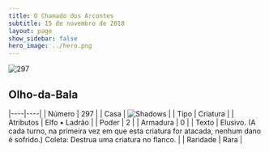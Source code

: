 ```yaml
---
title: O Chamado dos Arcontes
subtitle: 15 de novembro de 2018
layout: page
show_sidebar: false
hero_image: ../hero.png
---
```


![297](https://cdn.keyforgegame.com/media/card_front/pt/341_297_G45G2JGWP362_pt.png)

## Olho-da-Bala

|----|----|
| Número | 297 |
| Casa | ![Shadows](https://archonarcana.com/images/thumb/e/ee/Shadows.png/22px-Shadows.png "Sombras") |
| Tipo | Criatura |
| Atributos | Elfo • Ladrão |
| Poder | 2 |
| Armadura | 0 |
| Texto | Elusivo. (A cada turno, na primeira vez em que esta criatura for atacada, nenhum dano é sofrido.) Coleta: Destrua uma criatura no flanco. |
| Raridade | Rara |
